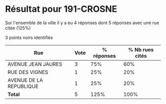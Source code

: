# Résultat pour 191-CROSNE

Sur l'ensemble de la ville il y a eu 4 réponses dont 5 réponses avec une rue citée (125%)

3 points noirs identifiés

| Rue | Vote | % réponses | % Nb rues cités|
|-----|------|------------|----------------|
| AVENUE JEAN JAURES | 3 | 75% | 60%|
| RUE DES VIGNES | 1 | 25% | 20%|
| AVENUE DE LA REPUBLIQUE | 1 | 25% | 20%|
| **Total** | 5 | 125% | 100%|
